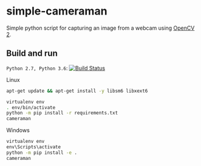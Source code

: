 # simple-cameraman

Simple python script for capturing an image from a webcam using [OpenCV 2](http://opencv.org/). 

## Build and run

`Python 2.7, Python 3.6`: [![Build Status](https://travis-ci.org/kyhau/simple-cameraman.svg?branch=master)](https://travis-ci.org/kyhau/simple-cameraman)

Linux

```bash
apt-get update && apt-get install -y libsm6 libxext6

virtualenv env
. env/bin/activate
python -m pip install -r requirements.txt
cameraman
```

Windows

```cmd
virtualenv env
env\Scripts\activate
python -m pip install -e .
cameraman
```

